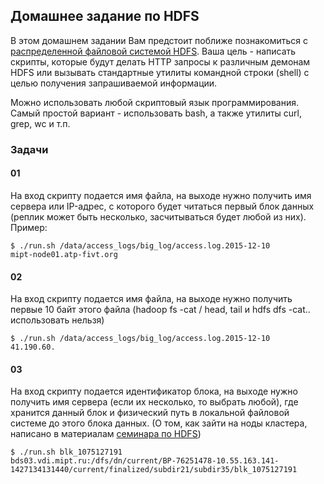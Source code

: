 ## Домашнее задание по HDFS

В этом домашнем задании Вам предстоит поближе познакомиться с [распределенной файловой системой HDFS](http://hadoop.apache.org/docs/r1.2.1/hdfs_design.html). Ваша цель - написать скрипты, которые будут делать HTTP запросы к различным демонам HDFS или вызывать стандартные утилиты командной строки (shell) с целью получения запрашиваемой информации.

Можно использовать любой скриптовый язык программирования. Самый простой вариант - использовать bash, а также утилиты curl, grep, wc и т.п.

### Задачи

#### 01
На вход скрипту подается имя файла, на выходе нужно получить имя сервера или IP-адрес, с которого будет читаться первый блок данных (реплик может быть несколько, засчитываться будет любой из них). Пример:

	$ ./run.sh /data/access_logs/big_log/access.log.2015-12-10
	mipt-node01.atp-fivt.org

#### 02
На вход скрипту подается имя файла, на выходе нужно получить первые 10 байт этого файла (hadoop fs -cat / head, tail и hdfs dfs -cat.. использовать нельзя)

	$ ./run.sh /data/access_logs/big_log/access.log.2015-12-10
	41.190.60.

#### 03

На вход скрипту подается идентификатор блока, на выходе нужно получить имя сервера (если их несколько, то выбрать любой), где хранится данный блок и физический путь в локальной файловой системе до этого блока данных. (О том, как зайти на ноды кластера, написано в материалам [cеминара по HDFS](/distribute/practice/01-hdfs.md))

	$ ./run.sh blk_1075127191
	bds03.vdi.mipt.ru:/dfs/dn/current/BP-76251478-10.55.163.141-1427134131440/current/finalized/subdir21/subdir35/blk_1075127191
